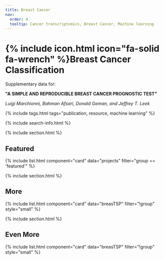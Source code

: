 ```yaml
---
title: Breast Cancer
nav:
  order: 4
  tooltip: Cancer transcriptomics, Breast Cancer, Machine learning
---
```


# {% include icon.html icon="fa-solid fa-wrench" %}Breast Cancer Classification

Supplementary data for:

**"A SIMPLE AND REPRODUCIBLE BREAST CANCER PROGNOSTIC TEST"**

*Luigi Marchionni, Bahman Afsari, Donald Geman, and Jeffrey T. Leek*


{% include tags.html tags="publication, resource, machine learning" %}

{% include search-info.html %}

{% include section.html %}

## Featured

{% include list.html component="card" data="projects" filter="group == 'featured'" %}

{% include section.html %}

## More

{% include list.html component="card" data="breasTSP" filter="!group" style="small" %}

{% include section.html %}

## Even More

{% include list.html component="card" data="breasTSP" filter="!group" style="small" %}
